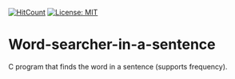 [![HitCount](http://hits.dwyl.io/soullreaver/Word-searcher-in-a-sentence.svg)](http://hits.dwyl.io/soullreaver/Word-searcher-in-a-sentence)
[![License: MIT](https://img.shields.io/badge/License-MIT-blue.svg)](https://opensource.org/licenses/MIT)
# Word-searcher-in-a-sentence
C program that finds the word in a sentence (supports frequency).

